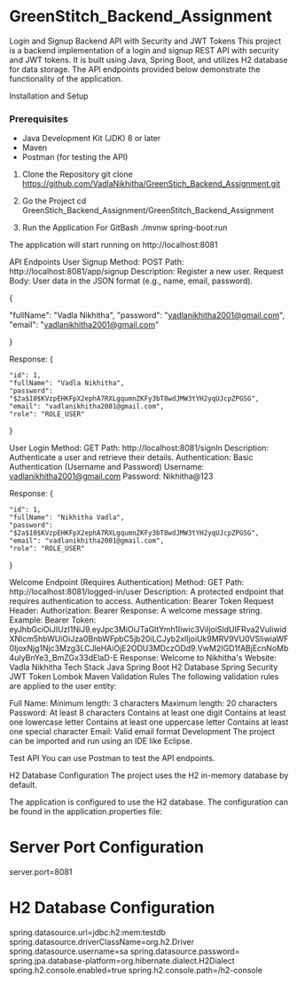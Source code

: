 # GreenStitch_Backend_Assignment

Login and Signup Backend API with Security and JWT Tokens
This project is a backend implementation of a login and signup REST API with security and JWT tokens. It is built using Java, Spring Boot, and utilizes H2 database for data storage. The API endpoints provided below demonstrate the functionality of the application.

Installation and Setup
### Prerequisites
- Java Development Kit (JDK) 8 or later
- Maven
- Postman (for testing the API)
1. Clone the Repository
git clone https://github.com/VadlaNikhitha/GreenStich_Backend_Assignment.git
2. Go the Project
cd GreenStich_Backend_Assignment/GreenStitch_Backend_Assignment

3. Run the Application
For GitBash
./mvnw spring-boot:run

The application will start running on http://localhost:8081

API Endpoints
User Signup
Method: POST
Path: http://localhost:8081/app/signup
Description: Register a new user.
Request Body: User data in the JSON format (e.g., name, email, password).

{

  "fullName": "Vadla Nikhitha",
  "password": "vadlanikhitha2001@gmail.com",
  "email": "vadlanikhitha2001@gmail.com"
  
}

Response:
{

    "id": 1,
    "fullName": "Vadla Nikhitha",
    "password": "$2a$10$KVzpEHKFpX2ephA7RXLgqumnZKFy3bT8wdJMW3tYH2yqUJcpZPGSG",
    "email": "vadlanikhitha2001@gmail.com",
    "role": "ROLE_USER"
    
}

User Login
Method: GET
Path: http://localhost:8081/signIn
Description: Authenticate a user and retrieve their details.
Authentication: Basic Authentication (Username and Password)
Username: vadlanikhitha2001@gmail.com
Password: Nikhitha@123

Response:
{

    "id": 1,
    "fullName": "Nikhitha Vadla",
    "password": "$2a$10$KVzpEHKFpX2ephA7RXLgqumnZKFy3bT8wdJMW3tYH2yqUJcpZPGSG",
    "email": "vadlanikhitha2001@gmail.com",
    "role": "ROLE_USER"
    
}

Welcome Endpoint (Requires Authentication)
Method: GET
Path: http://localhost:8081/logged-in/user
Description: A protected endpoint that requires authentication to access.
Authentication: Bearer Token
Request Header:
Authorization: Bearer
Response: A welcome message string.
Example:
Bearer Token: eyJhbGciOiJIUzI1NiJ9.eyJpc3MiOiJTaGltYmh1Iiwic3ViIjoiSldUIFRva2VuIiwidXNlcm5hbWUiOiJza0BnbWFpbC5jb20iLCJyb2xlIjoiUk9MRV9VU0VSIiwiaWF0IjoxNjg1Njc3Mzg3LCJleHAiOjE2ODU3MDczODd9.VwM2IGD1fABjEcnNoMb4uIyBnYe3_BmZGx33dElaD-E
Response: Welcome to Nikhitha's
Website: Vadla Nikhitha
Tech Stack
Java
Spring Boot
H2 Database
Spring Security
JWT Token
Lombok
Maven
Validation Rules
The following validation rules are applied to the user entity:

Full Name:
Minimum length: 3 characters
Maximum length: 20 characters
Password:
At least 8 characters
Contains at least one digit
Contains at least one lowercase letter
Contains at least one uppercase letter
Contains at least one special character
Email:
Valid email format
Development
The project can be imported and run using an IDE like Eclipse.

Test API
You can use Postman to test the API endpoints.

H2 Database Configuration
The project uses the H2 in-memory database by default.

The application is configured to use the H2 database. The configuration can be found in the application.properties file:

# Server Port Configuration
server.port=8081

# H2 Database Configuration
spring.datasource.url=jdbc:h2:mem:testdb
spring.datasource.driverClassName=org.h2.Driver
spring.datasource.username=sa
spring.datasource.password=
spring.jpa.database-platform=org.hibernate.dialect.H2Dialect
spring.h2.console.enabled=true
spring.h2.console.path=/h2-console
